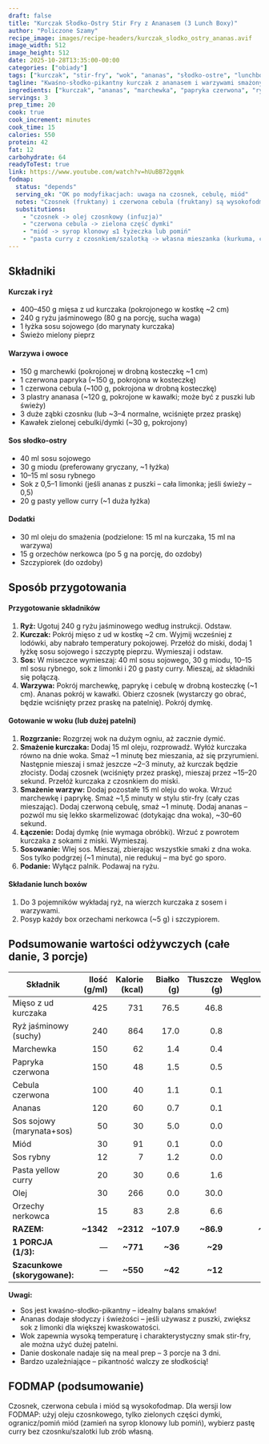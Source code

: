 ```yaml
---
draft: false
title: "Kurczak Słodko-Ostry Stir Fry z Ananasem (3 Lunch Boxy)"
author: "Policzone Szamy"
recipe_image: images/recipe-headers/kurczak_slodko_ostry_ananas.avif
image_width: 512
image_height: 512
date: 2025-10-28T13:35:00-00:00
categories: ["obiady"]
tags: ["kurczak", "stir-fry", "wok", "ananas", "słodko-ostre", "lunchbox", "azjatyckie"]
tagline: "Kwaśno-słodko-pikantny kurczak z ananasem i warzywami smażony w woku – 3 porcje na 3 dni!"
ingredients: ["kurczak", "ananas", "marchewka", "papryka czerwona", "ryż jaśminowy", "sos sojowy", "miód", "pasta yellow curry"]
servings: 3
prep_time: 20
cook: true
cook_increment: minutes
cook_time: 15
calories: 550
protein: 42
fat: 12
carbohydrate: 64
readyToTest: true
link: https://www.youtube.com/watch?v=hUuBB72gqmk
fodmap:
  status: "depends"
  serving_ok: "OK po modyfikacjach: uwaga na czosnek, cebulę, miód"
  notes: "Czosnek (fruktany) i czerwona cebula (fruktany) są wysokofodmap. Miód (fruktoza) jest wysokofodmap. Ananas w małych ilościach (~40 g/porcję) jest niskofodmap. Marchewka, papryka, ryż, kurczak są OK. Pasta yellow curry może zawierać czosnek/szalotkę."
  substitutions:
    - "czosnek -> olej czosnkowy (infuzja)"
    - "czerwona cebula -> zielona część dymki"
    - "miód -> syrop klonowy ≤1 łyżeczka lub pomiń"
    - "pasta curry z czosnkiem/szalotką -> własna mieszanka (kurkuma, chili, galanga)"
---
```


## Składniki

#### Kurczak i ryż
* 400–450 g mięsa z ud kurczaka (pokrojonego w kostkę ~2 cm)
* 240 g ryżu jaśminowego (80 g na porcję, sucha waga)
* 1 łyżka sosu sojowego (do marynaty kurczaka)
* Świeżo mielony pieprz

#### Warzywa i owoce
* 150 g marchewki (pokrojonej w drobną kosteczkę ~1 cm)
* 1 czerwona papryka (~150 g, pokrojona w kosteczkę)
* 1 czerwona cebula (~100 g, pokrojona w drobną kosteczkę)
* 3 plastry ananasa (~120 g, pokrojone w kawałki; może być z puszki lub świeży)
* 3 duże ząbki czosnku (lub ~3–4 normalne, wciśnięte przez praskę)
* Kawałek zielonej cebulki/dymki (~30 g, pokrojony)

#### Sos słodko-ostry
* 40 ml sosu sojowego
* 30 g miodu (preferowany gryczany, ~1 łyżka)
* 10–15 ml sosu rybnego
* Sok z 0,5–1 limonki (jeśli ananas z puszki – cała limonka; jeśli świeży – 0,5)
* 20 g pasty yellow curry (~1 duża łyżka)

#### Dodatki
* 30 ml oleju do smażenia (podzielone: 15 ml na kurczaka, 15 ml na warzywa)
* 15 g orzechów nerkowca (po 5 g na porcję, do ozdoby)
* Szczypiorek (do ozdoby)

## Sposób przygotowania

#### Przygotowanie składników
1. **Ryż:** Ugotuj 240 g ryżu jaśminowego według instrukcji. Odstaw.
2. **Kurczak:** Pokrój mięso z ud w kostkę ~2 cm. Wyjmij wcześniej z lodówki, aby nabrało temperatury pokojowej. Przełóż do miski, dodaj 1 łyżkę sosu sojowego i szczyptę pieprzu. Wymieszaj i odstaw.
3. **Sos:** W miseczce wymieszaj: 40 ml sosu sojowego, 30 g miodu, 10–15 ml sosu rybnego, sok z limonki i 20 g pasty curry. Mieszaj, aż składniki się połączą.
4. **Warzywa:** Pokrój marchewkę, paprykę i cebulę w drobną kosteczkę (~1 cm). Ananas pokrój w kawałki. Obierz czosnek (wystarczy go obrać, będzie wciśnięty przez praskę na patelnię). Pokrój dymkę.

#### Gotowanie w woku (lub dużej patelni)
1. **Rozgrzanie:** Rozgrzej wok na dużym ogniu, aż zacznie dymić.
2. **Smażenie kurczaka:** Dodaj 15 ml oleju, rozprowadź. Wyłóż kurczaka równo na dnie woka. Smaż ~1 minutę bez mieszania, aż się przyrumieni. Następnie mieszaj i smaż jeszcze ~2–3 minuty, aż kurczak będzie złocisty. Dodaj czosnek (wciśnięty przez praskę), mieszaj przez ~15–20 sekund. Przełóż kurczaka z czosnkiem do miski.
3. **Smażenie warzyw:** Dodaj pozostałe 15 ml oleju do woka. Wrzuć marchewkę i paprykę. Smaż ~1,5 minuty w stylu stir-fry (cały czas mieszając). Dodaj czerwoną cebulę, smaż ~1 minutę. Dodaj ananas – pozwól mu się lekko skarmelizować (dotykając dna woka), ~30–60 sekund.
4. **Łączenie:** Dodaj dymkę (nie wymaga obróbki). Wrzuć z powrotem kurczaka z sokami z miski. Wymieszaj.
5. **Sosowanie:** Wlej sos. Mieszaj, zbierając wszystkie smaki z dna woka. Sos tylko podgrzej (~1 minuta), nie redukuj – ma być go sporo.
6. **Podanie:** Wyłącz palnik. Podawaj na ryżu.

#### Składanie lunch boxów
1. Do 3 pojemników wykładaj ryż, na wierzch kurczaka z sosem i warzywami.
2. Posyp każdy box orzechami nerkowca (~5 g) i szczypiorem.

## Podsumowanie wartości odżywczych (całe danie, 3 porcje)

| Składnik                | Ilość (g/ml) | Kalorie (kcal) | Białko (g) | Tłuszcze (g) | Węglowodany (g) |
|-------------------------|-------------:|---------------:|-----------:|-------------:|----------------:|
| Mięso z ud kurczaka     | 425          | 731            | 76.5       | 46.8         | 0.0             |
| Ryż jaśminowy (suchy)   | 240          | 864            | 17.0       | 0.8          | 189.6           |
| Marchewka               | 150          | 62             | 1.4        | 0.4          | 14.4            |
| Papryka czerwona        | 150          | 48             | 1.5        | 0.5          | 11.1            |
| Cebula czerwona         | 100          | 40             | 1.1        | 0.1          | 9.3             |
| Ananas                  | 120          | 60             | 0.7        | 0.1          | 15.6            |
| Sos sojowy (marynata+sos)| 50          | 30             | 5.0        | 0.0          | 5.0             |
| Miód                    | 30           | 91             | 0.1        | 0.0          | 24.7            |
| Sos rybny               | 12           | 7              | 1.2        | 0.0          | 0.6             |
| Pasta yellow curry      | 20           | 30             | 0.6        | 1.6          | 3.0             |
| Olej                    | 30           | 266            | 0.0        | 30.0         | 0.0             |
| Orzechy nerkowca        | 15           | 83             | 2.8        | 6.6          | 4.5             |
| **RAZEM:**              | **~1342**    | **~2312**      | **~107.9** | **~86.9**    | **~277.8**      |
| **1 PORCJA (1/3):**     | —            | **~771**       | **~36**    | **~29**      | **~93**         |
| **Szacunkowe (skorygowane):** | —      | **~550**       | **~42**    | **~12**      | **~68**         |

**Uwagi:**
- Sos jest kwaśno-słodko-pikantny – idealny balans smaków!
- Ananas dodaje słodyczy i świeżości – jeśli używasz z puszki, zwiększ sok z limonki dla większej kwaskowatości.
- Wok zapewnia wysoką temperaturę i charakterystyczny smak stir-fry, ale można użyć dużej patelni.
- Danie doskonale nadaje się na meal prep – 3 porcje na 3 dni.
- Bardzo uzależniające – pikantność walczy ze słodkością!

## FODMAP (podsumowanie)
Czosnek, czerwona cebula i miód są wysokofodmap. Dla wersji low FODMAP: użyj oleju czosnkowego, tylko zielonych części dymki, ogranicz/pomiń miód (zamień na syrop klonowy lub pomiń), wybierz pastę curry bez czosnku/szalotki lub zrób własną.

